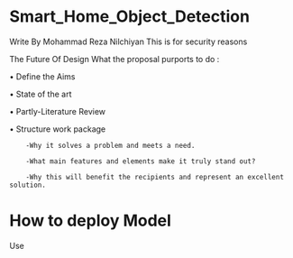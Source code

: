# Smart_Home_Object_Detection
Write By Mohammad Reza Nilchiyan
This is for security reasons 

The Future Of Design
What the proposal purports to do :

• Define the Aims 

• State of the art  

• Partly-Literature Review

• Structure work package

        -Why it solves a problem and meets a need.
        
        -What main features and elements make it truly stand out?
        
        -Why this will benefit the recipients and represent an excellent solution.

# How to deploy Model
Use 
